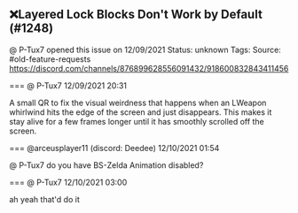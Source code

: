 ## ❌Layered Lock Blocks Don't Work by Default (#1248)
@ P-Tux7 opened this issue on 12/09/2021
Status: unknown
Tags: 
Source: #old-feature-requests https://discord.com/channels/876899628556091432/918600832843411456


=== @ P-Tux7 12/09/2021 20:31

A small QR to fix the visual weirdness that happens when an LWeapon whirlwind hits the edge of the screen and just disappears. This makes it stay alive for a few frames longer until it has smoothly scrolled off the screen.

=== @arceusplayer11 (discord: Deedee) 12/10/2021 01:54

@ P-Tux7 do you have BS-Zelda Animation disabled?

=== @ P-Tux7 12/10/2021 03:00

ah yeah that'd do it
